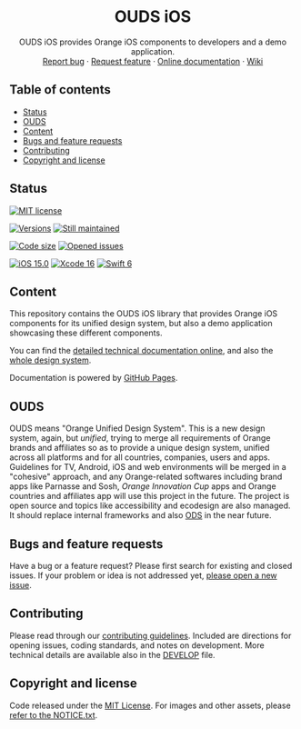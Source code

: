 <h1 align="center">OUDS iOS</h1>

<p align="center">
  OUDS iOS provides Orange iOS components to developers and a demo application.
  <br>
  <a href="https://github.com/Orange-OpenSource/ouds-ios/issues/new?assignees=pylapp&labels=%F0%9F%90%9E%20bug%2C%F0%9F%94%8D+triage&template=bug_report.yml&title=[Bug]%3A+Bug+Summary">Report bug</a>
  ·
  <a href="https://github.com/Orange-OpenSource/ouds-ios/issues/new?assignees=pylapp&labels=feature%2C%F0%9F%94%8D%20triage&template=feature_request.yml&title=[feature]%3A+">Request feature</a>
  ·
  <a href="https://ios.unified-design-system.orange.com/">Online documentation</a>
·
  <a href="https://github.com/Orange-OpenSource/ouds-ios/wiki">Wiki</a>
</p>

## Table of contents

- [Status](#status)
- [OUDS](#ouds)
- [Content](#content)
- [Bugs and feature requests](#bugs-and-feature-requests)
- [Contributing](#contributing)
- [Copyright and license](#copyright-and-license)

## Status

[![MIT license](https://img.shields.io/github/license/Orange-OpenSource/ouds-ios?style=for-the-badge)](https://github.com/Orange-OpenSource/ouds-ios/blob/main/LICENSE)

[![Versions](https://img.shields.io/github/v/release/Orange-OpenSource/ouds-ios?label=Last%20version&style=for-the-badge)](https://github.com/Orange-OpenSource/ouds-ios/releases)
[![Still maintained](https://img.shields.io/maintenance/yes/2024?style=for-the-badge)](https://github.com/Orange-OpenSource/ouds-ios/issues?q=is%3Aissue+is%3Aclosed)

[![Code size](https://img.shields.io/github/languages/code-size/Orange-OpenSource/ouds-ios?style=for-the-badge)](https://github.com/Orange-OpenSource/ouds-ios)
[![Opened issues](https://img.shields.io/github/issues-raw/Orange-OpenSource/ouds-ios?style=for-the-badge)](https://github.com/Orange-OpenSource/ouds-ios/issues)

[![iOS 15.0](https://img.shields.io/badge/iOS-15.0-FF1AB2?style=for-the-badge)](https://developer.apple.com/support/app-store "iOS 15 supports")
[![Xcode 16](https://img.shields.io/badge/Xcode-16-blue?style=for-the-badge)](https://developer.apple.com/documentation/xcode-release-notes/xcode-16-release-notes)
[![Swift 6](https://img.shields.io/badge/Swift-6-orange?style=for-the-badge)](https://www.swift.org/blog/announcing-swift-6/)

## Content

This repository contains the OUDS iOS library that provides Orange iOS components for its unified design system, but also a demo application showcasing these different components.

You can find the [detailed technical documentation online](https://ios.unified-design-system.orange.com/), and also the [whole design system](https://unified-design-system.orange.com/).

Documentation is powered by [GitHub Pages](https://github.com/Orange-OpenSource/ouds-ios/tree/gh-pages).

## OUDS

OUDS means "Orange Unified Design System". This is a new design system, again, but _unified_, trying to merge all requirements of Orange brands and affiliates so as to provide a unique design system, unified across all platforms and for all countries, companies, users and apps. Guidelines for TV, Android, iOS and web environments will be merged in a "cohesive" approach, and any Orange-related softwares including brand apps like Parnasse and Sosh, *Orange Innovation Cup* apps and Orange countries and affiliates app will use this project in the future. The project is open source and topics like accessibility and ecodesign are also managed. It should replace internal frameworks and also [ODS](https://github.com/Orange-OpenSource/ods-ios) in the near future.

## Bugs and feature requests

Have a bug or a feature request? Please first search for existing and closed issues. If your problem or idea is not addressed yet, [please open a new issue](https://github.com/Orange-OpenSource/ouds-ios/issues/new/choose).

## Contributing

Please read through our [contributing guidelines](https://github.com/Orange-OpenSource/ouds-ios/blob/main/.github/CONTRIBUTING.md). Included are directions for opening issues, coding standards, and notes on development. More technical details are available also in the [DEVELOP](https://github.com/Orange-OpenSource/ouds-ios/blob/main/.github/DEVELOP.md) file.

## Copyright and license

Code released under the [MIT License](https://github.com/Orange-OpenSource/ouds-ios/blob/main/LICENSE).
For images and other assets, please [refer to the NOTICE.txt](https://github.com/Orange-OpenSource/ouds-ios/blob/ain/NOTICE.txt).
